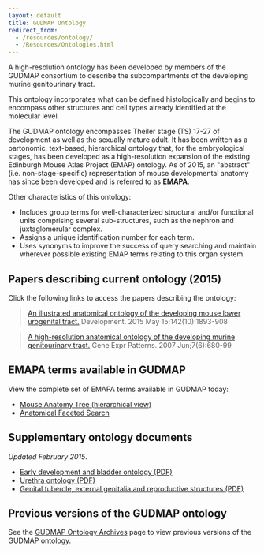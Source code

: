 ```yaml
---
layout: default
title: GUDMAP Ontology
redirect_from:
  - /resources/ontology/
  - /Resources/Ontologies.html
---
```


A high-resolution ontology has been developed by members of the GUDMAP consortium to describe the subcompartments of the developing murine genitourinary tract.

This ontology incorporates what can be defined histologically and begins to encompass other structures and cell types already identified at the molecular level.

The GUDMAP ontology encompasses Theiler stage (TS) 17-27 of development as well as the sexually mature adult. It has been written as a partonomic, text-based, hierarchical ontology that, for the embryological stages, has been developed as a high-resolution expansion of the existing Edinburgh Mouse Atlas Project (EMAP) ontology. As of 2015, an "abstract" (i.e. non-stage-specific) representation of mouse developmental anatomy has since been developed and is referred to as **EMAPA**.

Other characteristics of this ontology:

* Includes group terms for well-characterized structural and/or functional units comprising several sub-structures, such as the nephron and juxtaglomerular complex.
* Assigns a unique identification number for each term.
* Uses synonyms to improve the success of query searching and maintain wherever possible existing EMAP terms relating to this organ system.

## Papers describing current ontology (2015)

Click the following links to access the papers describing the ontology:

>[An illustrated anatomical ontology of the developing mouse lower urogenital tract.](https://www.ncbi.nlm.nih.gov/pubmed/25968320) Development. 2015 May 15;142(10):1893-908

>[A high-resolution anatomical ontology of the developing murine genitourinary tract.](http://www.ncbi.nlm.nih.gov/entrez/query.fcgi?db=pubmed&cmd=Retrieve&dopt=AbstractPlus&list_uids=17452023&query_hl=5&itool=pubmed_docsum) Gene Expr Patterns. 2007 Jun;7(6):680-99

## EMAPA terms available in GUDMAP

View the complete set of EMAPA terms available in GUDMAP today:

* [Mouse Anatomy Tree (hierarchical view)](/deriva-webapps/treeview/)
* [Anatomical Faceted Search](/chaise/recordset/#2/Vocabulary:Anatomy?pcid=static)

## Supplementary ontology documents

*Updated February 2015*.

* [Early development and bladder ontology (PDF)](/Docs/Ontologies/Early_development_and_bladder_Ontology_Feb_2015.pdf)
* [Urethra ontology (PDF)](/Docs/Ontologies/Urethra_Ontology_Feb_2015.pdf)
* [Genital tubercle, external genitalia and reproductive structures (PDF)](/Docs/Ontologies/GT_Ontology_Feb_2015.pdf)

## Previous versions of the GUDMAP ontology

See the [GUDMAP Ontology Archives](/resources/ontology/ontologies_archive.html) page to view previous versions of the GUDMAP ontology.
